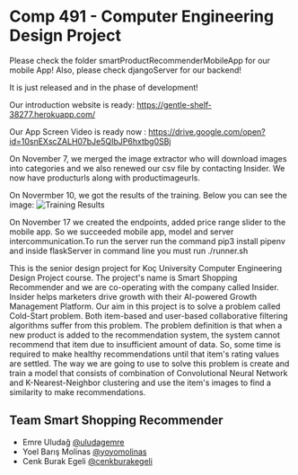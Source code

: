 # Comp 491 - Computer Engineering Design Project

Please check the folder smartProductRecommenderMobileApp for our mobile App!
Also, please check djangoServer for our backend!

It is just released and in the phase of development!

Our introduction website is ready: 
https://gentle-shelf-38277.herokuapp.com/

Our App Screen Video is ready now :
https://drive.google.com/open?id=10snEXscZALH07bJe5QIbJP6hxtbg0SBj


On November 7, we merged 
the image extractor who will download images into categories and we also renewed our csv file by contacting Insider. We now have producturls along with productimageurls.

On Novermber 10, we got the results of the training. Below you can see the image:
![Training Results](https://raw.githubusercontent.com/uludagemre/finalProject/master/trainingResult.jpeg)

On November 17 we created the endpoints, added price range slider to the mobile app. So we succeeded mobile app, model and server intercommunication.To run the server run the command pip3 install pipenv and inside flaskServer in command line you must run ./runner.sh

This is the senior design project for Koç University Computer Engineering Design Project course. The project's name is Smart Shopping Recommender and we are co-operating with the company called Insider. Insider helps marketers drive growth with their AI-powered Growth Management Platform. Our aim in this project is to solve a problem called Cold-Start problem. Both item-based and user-based collaborative filtering algorithms suffer from this problem. The problem definition is that when a new product is added to the recommendation system, the system cannot recommend that item due to insufficient amount of data. So, some time is required to make healthy recommendations until that item's rating values are settled. The way we are going to use to solve this problem is create and train a model that consists of combination of Convolutional Neural Network and K-Nearest-Neighbor clustering and use the item's images to find a similarity to make recommendations.

## Team Smart Shopping Recommender
* Emre Uludağ [@uludagemre](https://github.com/uludagemre)
* Yoel Barış Molinas [@yoyomolinas](https://github.com/yoyomolinas)
* Cenk Burak Egeli [@cenkburakegeli](https://github.com/cenkburakegeli)
